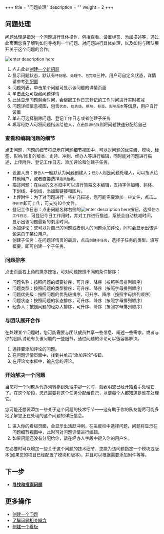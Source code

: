 ﻿+++
title = "问题处理"
description = ""
weight = 2
+++

## 问题处理

问题处理是指对一个问题进行具体操作，包括查看、设置标签、添加描述等，通过此页面您将了解到如何寻找到一个问题、对问题进行具体处理，以及如何与团队展开关于这个问题的合作。

![enter description here](/docs/user-guide/agile/imge/image6.png "image6")

1. 点击此处[创建一个新问题](../create-issue)
2. 显示问题状态，默认有`待处理`、`处理中`、`已完成`三种，用户可自定义状态，详情请参考[列配置](../../sprint/liepeizhi)
3. 问题列表，单击某个问题可显示该问题的详情页面
4. 单击此处可隐藏问题详情
5. 此处显示问题剩余时间，会根据工作日志登记的工作时间进行实时核减
6. 问题详细信息视图，包含`状态`、`优先级`、`模块`、`标签`、`影响版本`等信息，用户自行设置
7. 单击可选择删除问题、登记工作日志或者创建子任务
8. 填写经办人可将问题指派给他人，点击`指派给我`则将问题快速分配给自己


### 查看和编辑问题的细节

点击问题，问题的细节将显示在问题细节视图中，可以对问题的优先级、模块、标签、影响/修复的版本、史诗、冲刺、经办人等进行编辑，同时能对问题进行描述，上传附件、登记工作日志、添加评论和创建子任务。

- 设置人员：`报告人`一般默认为问题创建人；`经办人`则是问题处理人，可以指派给其他用户，或者直接选择`指派给我`。
- 描述问题：在`描述`的文本框中可以进行简易文本编辑，支持字体加粗、斜体、下划线、中划线，添加超链接和图片。
- 上传附件：为了对问题进行一些补充描述，您可能需要添加一些文件，点击`上传附件`即可上传，可支持10个文件。
- 登记工作日志：点击问题名称右侧的![enter description here](/docs/user-guide/agile/imge/image1.png "image1")按钮，选择`登记工作日志`，可登记今日工作用时，并对工作进行描述，系统会自动核减时间，显示出该问题最新的剩余时间。
- 添加评论：您可以对自己的问题或者别人的问题添加评论，同时会显示出该评论来自于某位用户。
- 创建子任务：在问题详情页的最后，点击`创建子任务`，选择子任务的类型、填写概要，即可创建一个子任务。

### 问题排序

点击页面右上角的排序按钮，可对问题按照不同的条件排序：

- 问题名称：按照问题的概要排序，可升序、降序（按照字母排列顺序）
- 问题类型：按照问题的类型排序，可升序、降序（按照字母排列顺序）
- 问题优先级：按照问题的优先级排序，可升序、降序（按照字母排列顺序）
- 问题状态：按照问题的状态排序，可升序、降序（按照字母排列顺序）
- 经办人：按照问题的经办人排序，可升序、降序（按照字母排列顺序）

### 与团队展开合作

在处理某个问题时，您可能需要与团队成员共享一些信息、阐述一些需求，或者与你的团队讨论有关该问题的一些细节，通过问题的评论可以很容易解决。

1. 选择要添加评论的问题。
2. 在问题详情页面中，找到并单击“添加评论”按钮。
3. 在评论文本框中，输入您的评论。


###  开始解决一个问题

当您将一个问题从代办列转移到处理中那一列时，就表明您已经开始着手处理它了。在这个阶段，您还需要将这个任务分配给自己，以便每个人都知道是谁在处理它。

您可能还想要添加一些关于这个问题的技术细节——这有助于你的队友能尽可能多地了解您正在处理的这个问题的详细信息。

1. 进入你的看板页面，会显示出活跃冲刺，在进度栏中选择问题，问题将显示在问题细节视图中，此时可对问题详情进行编辑。
2. 如果问题还没有分配给你，请在经办人字段中键入你的用户名。

在必要时可以增加一些关于这个问题的技术细节，您能为该问题指定一个模块或版本(如果您的项目已经配置了模块和版本)，并且可以根据需要添加附件等等。


## 下一步
- [**寻找和搜索问题**](../search-issue)

## 更多操作
- [创建一个问题](../create-issue)
- [了解问题相关概念](../../issue)
- [创建一个看板](../../sprint)